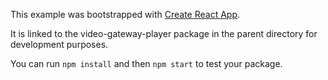 This example was bootstrapped with [Create React App](https://github.com/facebook/create-react-app).

It is linked to the video-gateway-player package in the parent directory for development purposes.

You can run `npm install` and then `npm start` to test your package.

